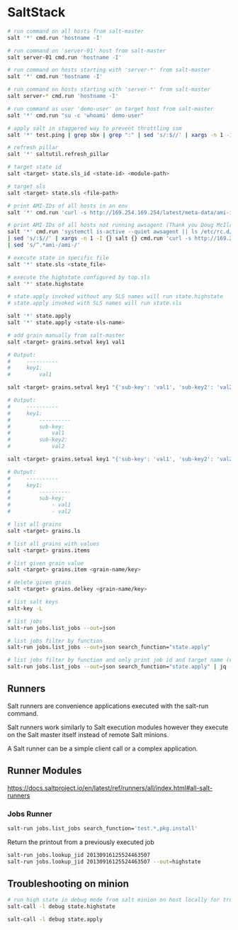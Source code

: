 # SaltStack

```bash
# run command on all hosts from salt-master
salt '*' cmd.run 'hostname -I'

# run command on 'server-01' host from salt-master
salt server-01 cmd.run 'hostname -I'

# run command on hosts starting with 'server-*' from salt-master
salt '*' cmd.run 'hostname -I'

# run command on hosts starting with 'server-*' from salt-master
salt server-* cmd.run 'hostname -I'

# run command as user 'demo-user' on target host from salt-master
salt '*' cmd.run "su -c 'whoami' demo-user"

# apply salt in staggered way to prevent throttling ssm
salt '*' test.ping | grep sbx | grep ":" | sed 's/:$//' | xargs -n 1 -I {} salt {} state.apply

# refresh pillar
salt '*' saltutil.refresh_pillar

# target state id
salt <target> state.sls_id <state-id> <module-path>

# target sls
salt <target> state.sls <file-path>

# print AMI-IDs of all hosts in an env
salt '*' cmd.run 'curl -s http://169.254.169.254/latest/meta-data/ami-id' | grep -v "^qas-.*:$" | sed 's/^.*ami-/ami-/' | sort -u

# print AMI-IDs of all hosts not running awsagent (Thank you Doug McIlroy!)
salt '*' cmd.run 'systemctl is-active --quiet awsagent || ls /etc/rc.d/init.d/awsagent' | grep -B 1 "No such file" | grep "qas-" \
| sed 's/:$//' | xargs -n 1 -I {} salt {} cmd.run 'curl -s http://169.254.169.254/latest/meta-data/ami-id' | grep -v "^qas-.*:$" \
| sed 's/^.*ami-/ami-/'

# execute state in specific file
salt '*' state.sls <state_file>

# execute the highstate configured by top.sls
salt '*' state.highstate

# state.apply invoked without any SLS names will run state.highstate
# state.apply invoked with SLS names will run state.sls

salt '*' state.apply
salt '*' state.apply <state-sls-name>

# add grain manually from salt-master
salt <target> grains.setval key1 val1

# Output:
#     ----------
#     key1:
#         val1

salt <target> grains.setval key1 "{'sub-key': 'val1', 'sub-key2': 'val2'}"

# Output:
#     ----------
#     key1:
#         ----------
#         sub-key:
#             val1
#         sub-key2:
#             val2

salt <target> grains.setval key1 "{'sub-key': 'val1', 'sub-key2': 'val2'}"

# Output:
#     ----------
#     key1:
#         ----------
#         sub-key:
#             - val1
#             - val2

# list all grains
salt <target> grains.ls

# list all grains with values
salt <target> grains.items

# list given grain value
salt <target> grains.item <grain-name/key>

# delete given grain
salt <target> grains.delkey <grain-name/key>

# list salt keys
salt-key -L

# list jobs
salt-run jobs.list_jobs --out=json

# list jobs filter by function
salt-run jobs.list_jobs --out=json search_function="state.apply"

# list jobs filter by function and only print job id and target name (requires jq package to be installed)
salt-run jobs.list_jobs --out=json search_function="state.apply" | jq -r 'to_entries[] | "\(.key) \(.value.Target)"'

```

## Runners

Salt runners are convenience applications executed with the salt-run command.

Salt runners work similarly to Salt execution modules however they execute on the Salt master itself instead of remote Salt minions.

A Salt runner can be a simple client call or a complex application.

## Runner Modules

<https://docs.saltproject.io/en/latest/ref/runners/all/index.html#all-salt-runners>

### Jobs Runner

```bash
salt-run jobs.list_jobs search_function='test.*,pkg.install'
```

Return the printout from a previously executed job

```bash
salt-run jobs.lookup_jid 20130916125524463507
salt-run jobs.lookup_jid 20130916125524463507 --out=highstate
```

## Troubleshooting on minion

```bash
# run high state in debug mode from salt minion on host locally for troubleshooting
salt-call -l debug state.highstate

salt-call -l debug state.apply

```
